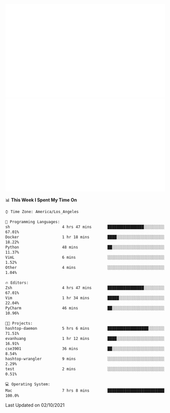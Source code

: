 <a href="https://github.com/jstrieb/github-stats">
 
![](https://github.com/evanhuang117/github-stats/blob/master/generated/overview.svg)
![](https://github.com/evanhuang117/github-stats/blob/master/generated/languages.svg)

</a>

<!--START_SECTION:waka-->
📊 **This Week I Spent My Time On** 

```text
⌚︎ Time Zone: America/Los_Angeles

💬 Programming Languages: 
sh                       4 hrs 47 mins       ████████████████░░░░░░░░░   67.01% 
Docker                   1 hr 18 mins        ████░░░░░░░░░░░░░░░░░░░░░   18.22% 
Python                   48 mins             ██░░░░░░░░░░░░░░░░░░░░░░░   11.37% 
VimL                     6 mins              ░░░░░░░░░░░░░░░░░░░░░░░░░   1.52% 
Other                    4 mins              ░░░░░░░░░░░░░░░░░░░░░░░░░   1.04%

🔥 Editors: 
Zsh                      4 hrs 47 mins       ████████████████░░░░░░░░░   67.01% 
Vim                      1 hr 34 mins        █████░░░░░░░░░░░░░░░░░░░░   22.04% 
PyCharm                  46 mins             ██░░░░░░░░░░░░░░░░░░░░░░░   10.96%

🐱‍💻 Projects: 
hashtop-daemon           5 hrs 6 mins        ██████████████████░░░░░░░   71.51% 
evanhuang                1 hr 12 mins        ████░░░░░░░░░░░░░░░░░░░░░   16.91% 
cse3901                  36 mins             ██░░░░░░░░░░░░░░░░░░░░░░░   8.54% 
hashtop-wrangler         9 mins              ░░░░░░░░░░░░░░░░░░░░░░░░░   2.29% 
test                     2 mins              ░░░░░░░░░░░░░░░░░░░░░░░░░   0.51%

💻 Operating System: 
Mac                      7 hrs 8 mins        █████████████████████████   100.0%

```


 Last Updated on 02/10/2021
<!--END_SECTION:waka-->
